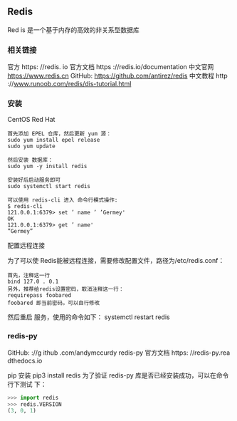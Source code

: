 ## Redis

Red is 是一个基于内存的高效的非关系型数据库
### 相关链接
官方 https: //redis. io
官方文档 https ://redis.io/documentation
中文官网 https://www.redis.cn
GitHub: https://github.com/antirez/redis
中文教程 http ://www.runoob.com/redis/dis-tutorial.html



### 安装

CentOS Red Hat
```
首先添加 EPEL 仓库，然后更新 yum 源：
sudo yum install epel release
sudo yum update

然后安装 数据库：
sudo yum -y install redis

安装好后启动服务即可
sudo systemctl start redis

可以使用 redis-cli 进入 命令行模式操作:
$ redis-cli
121.0.0.1:6379> set ’ name ’ ’Germey'
OK
121.0.0.1:6379> get ’ name'
”Germey”
```

配置远程连接

为了可以使 Redis能被远程连接，需要修改配置文件，路径为/etc/redis.conf：

```
首先，注释这一行
bind 127.0 . 0.1
另外，推荐给redis设置密码，取消注释这一行：
requirepass foobared
foobared 即当前密码，可以自行修改
```

然后重启 服务，使用的命令如下：
systemctl restart redis 



### redis-py

GitHub: ://g ithub .com/andymccurdy redis-py
官方文档 https: //redis-py.rea dthedocs.io

pip 安装
pip3 install redis
为了验证 redis-py 库是否已经安装成功，可以在命令行下测试 下：

```python
>>> import redis
>>> redis.VERSION
(3, 0, 1)
```


